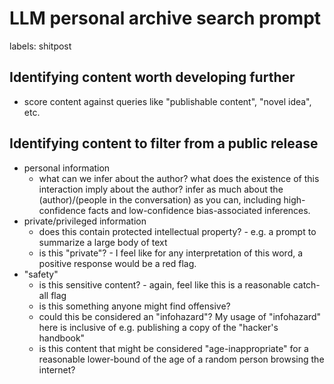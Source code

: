 # LLM personal archive search prompt

labels: shitpost

## Identifying content worth developing further

* score content against queries like "publishable content", "novel idea", etc. 

## Identifying content to filter from a public release

* personal information
  * what can we infer about the author? what does the existence of this interaction imply about the author? infer as much about the (author)/(people in the conversation) as you can, including high-confidence facts and low-confidence bias-associated inferences.
* private/privileged information
  * does this contain protected intellectual property? - e.g. a prompt to summarize a large body of text
  * is this "private"? - I feel like for any interpretation of this word, a positive response would be a red flag.
* "safety"
  * is this sensitive content? - again, feel like this is a reasonable catch-all flag
  * is this something anyone might find offensive?
  * could this be considered an "infohazard"? My usage of "infohazard" here is inclusive of e.g. publishing a copy of the "hacker's handbook" 
  * is this content that might be considered "age-inappropriate" for a reasonable lower-bound of the age of a random person browsing the internet?
